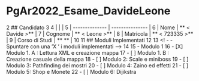 # PgAr2022_Esame_DavideLeone
2 ## Candidato
3
4 |                |                 |
5 | -------------- | --------------- |
6 | Nome           | ** < Davide >** |
7 | Cognome        | ** < Leone >**  |
8 | Matricola      | ** < 723335 >** |
9 | Corso di Studi | ** <ITID>**     |
10
11 ## Moduli Implementati
12
13 <! - - Spuntare con una ’X ’ i moduli implementati -->
14
15 - Modulo 1
16 - [X] Modulo 1. A : Lettura XML e creazione mappa
17 - [ ] Modulo 1. B : Creazione casuale della mappa
18 - [ ] Modulo 2: Scale e miniboss
19 - [ ] Modulo 3: Pathfinding dei mostri
20 - [ ] Modulo 4: Zaino ed effetti
21 - [ ] Modulo 5: Shop e Monete
22 - [ ] Modulo 6: Dijikstra
